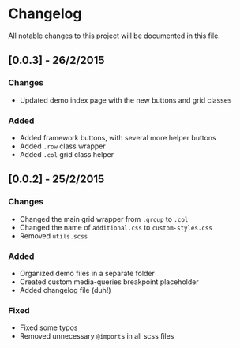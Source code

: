 # Changelog

All notable changes to this project will be documented in this file.

## [0.0.3] - 26/2/2015
### Changes
- Updated demo index page with the new buttons and grid classes

### Added
- Added framework buttons, with several more helper buttons
- Added `.row` class wrapper
- Added `.col` grid class helper


## [0.0.2] - 25/2/2015
### Changes
- Changed the main grid wrapper from `.group` to `.col`
- Changed the name of `additional.css` to `custom-styles.css`
- Removed `utils.scss`

### Added
- Organized demo files in a separate folder
- Created custom media-queries breakpoint placeholder
- Added changelog file (duh!)

### Fixed
- Fixed some typos
- Removed unnecessary `@import`s in all scss files
